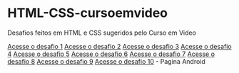 # HTML-CSS-cursoemvideo
 Desafios feitos em HTML e CSS sugeridos pelo Curso em Video

<a href="https://rafaeltomais.github.io/HTML-CSS-cursoemvideo/d001/index">Acesse o desafio 1</a>
<a href="https://rafaeltomais.github.io/HTML-CSS-cursoemvideo/d002/index">Acesse o desafio 2</a>
<a href="https://rafaeltomais.github.io/HTML-CSS-cursoemvideo/d003/index">Acesse o desafio 3</a>
<a href="https://rafaeltomais.github.io/HTML-CSS-cursoemvideo/d004/index">Acesse o desafio 4</a>
<a href="https://rafaeltomais.github.io/HTML-CSS-cursoemvideo/d005/index">Acesse o desafio 5</a>
<a href="https://rafaeltomais.github.io/HTML-CSS-cursoemvideo/d006/index">Acesse o desafio 6</a>
<a href="https://rafaeltomais.github.io/HTML-CSS-cursoemvideo/d007/index">Acesse o desafio 7</a>
<a href="https://rafaeltomais.github.io/HTML-CSS-cursoemvideo/d008/index">Acesse o desafio 8</a>
<a href="https://rafaeltomais.github.io/HTML-CSS-cursoemvideo/d009/index">Acesse o desafio 9</a>
<a href="https://rafaeltomais.github.io/HTML-CSS-cursoemvideo/pagina-android/desafio-android">Acesse o desafio 10</a> - Pagina Android